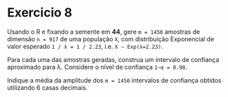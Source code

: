 # Exercicio 8

Usando o R e fixando a semente em **44**, gere `m = 1450` amostras de dimensão `n = 917` de uma população `X`,
com distribuição Exponencial de valor esperado `1 / λ = 1 / 2.23`, i.e. `X ∼ Exp(λ=2.23)`.

Para cada uma das amostras geradas, construa um intervalo de confiança aproximado para λ. Considere o nível de confiança `1−α = 0.98`.

Indique a média da amplitude dos `m = 1450` intervalos de confiança obtidos utilizando 6 casas decimais.
